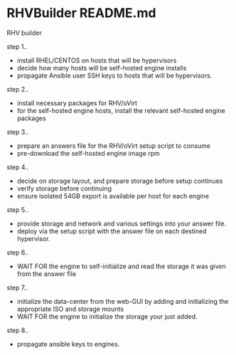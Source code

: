 # RHVBuilder README.md

RHV builder

step 1..

- install RHEL/CENTOS on hosts that will be hypervisors
- decide how many hosts will be self-hosted engine installs
- propagate Ansible user SSH keys to hosts that will be hypervisors.

step 2..

- install necessary packages for RHV/oVirt
- for the self-hosted engine hosts, install the relevant self-hosted engine packages

step 3..

- prepare an answers file for the RHV/oVirt setup script to consume
- pre-download the self-hosted engine image rpm

step 4..

- decide on storage layout, and prepare storage before setup continues
- verify storage before continuing
- ensure isolated 54GB export is available per host for each engine

step 5..

- provide storage and network and various settings into your answer file.
- deploy via the setup script with the answer file on each destined hypervisor.

step 6..

- WAIT FOR the engine to self-initialize and read the storage it was given from the answer file

step 7..

- initialize the data-center from the web-GUI by adding and initializing the appropriate ISO and storage mounts
- WAIT FOR the engine to initialize the storage your just added.

step 8..

- propagate ansible keys to engines.
